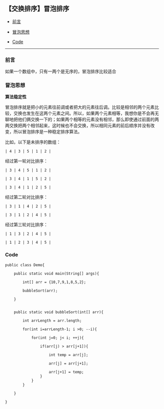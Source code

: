 

## 【交换排序】冒泡排序

*   [前言](#pre)

*   [冒泡思想](#idea)

*   [Code](#code)

***

<h3 id="pre">前言</h3>

如果一个数组中，只有一两个是无序的，冒泡排序比较适合



<h3 id="idea">冒泡思想</h3>

**算法稳定性**

冒泡排序就是把小的元素往前调或者把大的元素往后调。比较是相邻的两个元素比较，交换也发生在这两个元素之间。所以，如果两个元素相等，我想你是不会再无聊地把他们俩交换一下的；如果两个相等的元素没有相邻，那么即使通过前面的两两交换把两个相邻起来，这时候也不会交换，所以相同元素的前后顺序并没有改变，所以冒泡排序是一种稳定排序算法。


比如，以下是未排序的数组：

    | 4 | 3 | 5 | 1 | 2 |

    
经过第一轮对比排序：

    | 3 | 4 | 5 | 1 | 2 |
    
    | 3 | 4 | 1 | 5 | 2 |
    
    | 3 | 4 | 1 | 2 | 5 |
    
经过第二轮对比排序：
    
    | 3 | 1 | 4 | 2 | 5 |
    
    | 3 | 1 | 2 | 4 | 5 |
    
经过第三轮对比排序：

    | 1 | 3 | 2 | 4 | 5 |

    | 1 | 2 | 3 | 4 | 5 |



<h3 id="code">Code</h3>


    public class Demo{
    
        public static void main(String[] args){
        
            int[] arr = {10,7,9,1,8,5,2};
            
            bubbleSort(arr);
        
        }
        
        
        public static void bubbleSort(int[] arr){
        
            int arrLength = arr.length;
            
            for(int i=arrLength-1; i >0; --i){
            
                for(int j=0; j< i; ++j){
                
                    if(arr[j) > arr[j+1]){
                        
                        int temp = arr[j];
                        
                        arr[j] = arr[j+1];
                        
                        arr[j+1] = temp;
                    }
                }
            }
        
        }
        
    }
